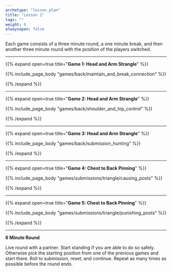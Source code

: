 ```yaml
--- 
archetype: "lesson_plan" 
title: "Lesson 2"
tags: ""
weight: 0
alwaysopen: false 
---
```




Each game consists of a three minute round, a one minute break, and then another three minute round with the position of the players switched. 

---
{{% expand open=true title="**Game 1: Head and Arm Strangle**" %}}

{{% include_page_body "games/back/maintain_and_break_connection" %}}

{{% /expand %}}

---
{{% expand open=true title="**Game 2: Head and Arm Strangle**" %}}

{{% include_page_body "games/back/shoulder_and_hip_control" %}}

{{% /expand %}}

---
{{% expand open=true title="**Game 3: Head and Arm Strangle**" %}}

{{% include_page_body "games/back/submission_hunting" %}}

{{% /expand %}}

---
{{% expand open=true title="**Game 4: Chest to Back Pinning**" %}}

{{% include_page_body "games/submissions/triangle/causing_posts" %}}

{{% /expand %}}

---
{{% expand open=true title="**Game 5: Chest to Back Pinning**" %}}


{{% include_page_body "games/submissions/triangle/punishing_posts" %}}

{{% /expand %}}

---
**6 Minute Round**

Live round with a partner. Start standing if you are able to do so safely. Otherwise pick the starting position from one of the previous games and start there. Roll to submission, reset, and continue. Repeat as many times as possible before the round ends. 



